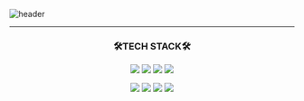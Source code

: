 ![header](https://capsule-render.vercel.app/api?type=wave&color=auto&height=300&section=header&text=HAYEON%20WORLD&fontSize=40)

<!--
- 🔭 I’m currently working as an Data Engineer
- 🌱 I’m currently learning Go for fun!
-->
---

### <p align="center" font="bold">🛠️TECH STACK🛠️</p>
 
<p align="center"><img src="https://img.shields.io/badge/Python-3766AB?style=flat-square&logo=Python&logoColor=white"/></a>  <img src="https://img.shields.io/badge/Go-8166CB?style=flat-square&logo=Go&logoColor=white"/></a>  <img src="https://img.shields.io/badge/Java-2171QC?style=flat-square&logo=Java&logoColor=white"/></a>  <img src="https://img.shields.io/badge/Scala-7201AC?style=flat-square&logo=Scala&logoColor=white"/></a></p>
<p align="center">  <img src="https://img.shields.io/badge/Hive-8166CB?style=flat-square&logo=Hive&logoColor=white"/></a>  <img src="https://img.shields.io/badge/Yarn-2171QC?style=flat-square&logo=Yarn&logoColor=white"/></a>  <img src="https://img.shields.io/badge/PostgreSQL-1811CE?style=flat-square&logo=PostgreSQL&logoColor=white"/></a>  <img src="https://img.shields.io/badge/Django-1811CE?style=flat-square&logo=Django&logoColor=white"/></a></p>


<!--
- 👯 I’m looking to collaborate on ...
- 🤔 I’m looking for help with ...
- 💬 Ask me about ...
- 📫 How to reach me: ...
- 😄 Pronouns: ...
- ⚡ Fun fact: ...
-->
